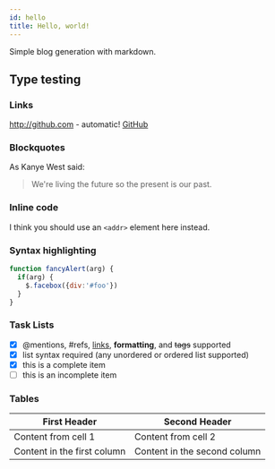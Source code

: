 ```yaml
---
id: hello
title: Hello, world!
---
```


Simple blog generation with markdown.

<!--truncate-->

## Type testing

### Links

http://github.com - automatic!
[GitHub](http://github.com)

### Blockquotes

As Kanye West said:

> We're living the future so
> the present is our past.

### Inline code

I think you should use an
`<addr>` element here instead.

### Syntax highlighting

```javascript
function fancyAlert(arg) {
  if(arg) {
    $.facebox({div:'#foo'})
  }
}
```

### Task Lists

- [x] @mentions, #refs, [links](), **formatting**, and <del>tags</del> supported
- [x] list syntax required (any unordered or ordered list supported)
- [x] this is a complete item
- [ ] this is an incomplete item

### Tables

First Header | Second Header
------------ | -------------
Content from cell 1 | Content from cell 2
Content in the first column | Content in the second column
